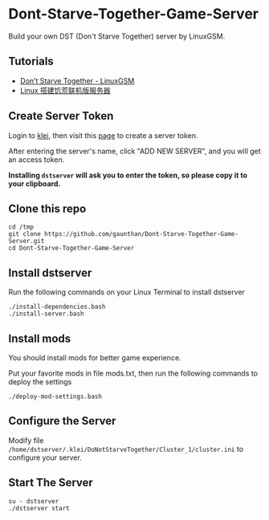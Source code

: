 # Dont-Starve-Together-Game-Server
Build your own DST (Don't Starve Together) server by LinuxGSM.

## Tutorials

- [Don’t Starve Together - LinuxGSM](https://linuxgsm.com/lgsm/dstserver/)
- [Linux 搭建饥荒联机版服务器](https://www.jianshu.com/p/75cc3cfaf117)

## Create Server Token
Login to [klei](http://kleientertainment.com), then visit this [page](https://accounts.klei.com/account/game/servers?game=DontStarveTogether) to create a server token.

After entering the server's name, click "ADD NEW SERVER", and you will get an access token.

**Installing `dstserver` will ask you to enter the token, so please copy it to your clipboard.**

## Clone this repo

```shell
cd /tmp
git clone https://github.com/gaunthan/Dont-Starve-Together-Game-Server.git
cd Dont-Starve-Together-Game-Server
```

## Install dstserver
Run the following commands on your Linux Terminal to install dstserver

```shell
./install-dependencies.bash
./install-server.bash
```

## Install mods
You should install mods for better game experience.

Put your favorite mods in file mods.txt, then run the following commands to deploy the settings

```shell
./deploy-mod-settings.bash
```

## Configure the Server
Modify file `/home/dstserver/.klei/DoNotStarveTogether/Cluster_1/cluster.ini` to configure your server.

## Start The Server
```shell
su - dstserver
./dstserver start
```
